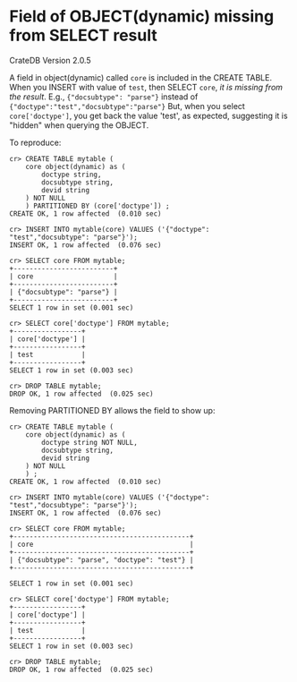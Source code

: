 # Field of OBJECT(dynamic) missing from SELECT result

CrateDB Version 2.0.5

A field in object(dynamic) called `core` is included in the CREATE TABLE. When you INSERT with value of `test`, then SELECT `core`, *it is missing from the result*.  E.g., `{"docsubtype": "parse"}` instead of `{"doctype":"test","docsubtype":"parse"}`  But, when you select `core['doctype']`, you get back the value 'test', as expected, suggesting it is "hidden" when querying the OBJECT.  

To reproduce:

	cr> CREATE TABLE mytable (
		core object(dynamic) as (
			doctype string,
			docsubtype string,
			devid string 
		) NOT NULL
		) PARTITIONED BY (core['doctype']) ;
	CREATE OK, 1 row affected  (0.010 sec)
	
	cr> INSERT INTO mytable(core) VALUES ('{"doctype": "test","docsubtype": "parse"}');
	INSERT OK, 1 row affected  (0.076 sec)

	cr> SELECT core FROM mytable;
	+-------------------------+
	| core                    |
	+-------------------------+
	| {"docsubtype": "parse"} |
	+-------------------------+
	SELECT 1 row in set (0.001 sec)
	
	cr> SELECT core['doctype'] FROM mytable;
	+-----------------+
	| core['doctype'] |
	+-----------------+
	| test            |
	+-----------------+
	SELECT 1 row in set (0.003 sec)
	
	cr> DROP TABLE mytable;
	DROP OK, 1 row affected  (0.025 sec)

Removing PARTITIONED BY allows the field to show up:

	cr> CREATE TABLE mytable (
		core object(dynamic) as (
			doctype string NOT NULL,
			docsubtype string,
			devid string 
		) NOT NULL
		) ;
	CREATE OK, 1 row affected  (0.010 sec)
	
	cr> INSERT INTO mytable(core) VALUES ('{"doctype": "test","docsubtype": "parse"}');
	INSERT OK, 1 row affected  (0.076 sec)

	cr> SELECT core FROM mytable;
	+--------------------------------------------+
	| core                                       |
	+--------------------------------------------+
	| {"docsubtype": "parse", "doctype": "test"} |
	+--------------------------------------------+

	SELECT 1 row in set (0.001 sec)
	
	cr> SELECT core['doctype'] FROM mytable;
	+-----------------+
	| core['doctype'] |
	+-----------------+
	| test            |
	+-----------------+
	SELECT 1 row in set (0.003 sec)
	
	cr> DROP TABLE mytable;
	DROP OK, 1 row affected  (0.025 sec)
	